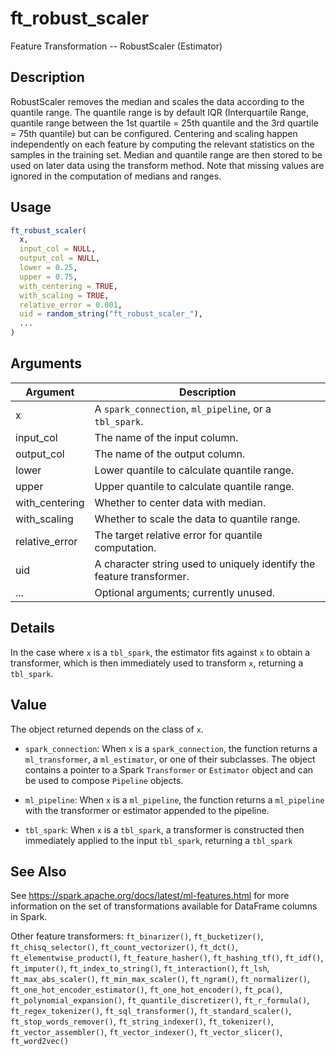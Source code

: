 # ft_robust_scaler


Feature Transformation -- RobustScaler (Estimator)




## Description

RobustScaler removes the median and scales the data according to the quantile range.
The quantile range is by default IQR (Interquartile Range, quantile range between the
1st quartile = 25th quantile and the 3rd quartile = 75th quantile) but can be configured.
Centering and scaling happen independently on each feature by computing the relevant
statistics on the samples in the training set. Median and quantile range are then
stored to be used on later data using the transform method.
Note that missing values are ignored in the computation of medians and ranges.





## Usage
```r
ft_robust_scaler(
  x,
  input_col = NULL,
  output_col = NULL,
  lower = 0.25,
  upper = 0.75,
  with_centering = TRUE,
  with_scaling = TRUE,
  relative_error = 0.001,
  uid = random_string("ft_robust_scaler_"),
  ...
)
```




## Arguments


Argument      |Description
------------- |----------------
x | A ``spark_connection``, ``ml_pipeline``, or a ``tbl_spark``.
input_col | The name of the input column.
output_col | The name of the output column.
lower | Lower quantile to calculate quantile range.
upper | Upper quantile to calculate quantile range.
with_centering | Whether to center data with median.
with_scaling | Whether to scale the data to quantile range.
relative_error | The target relative error for quantile computation.
uid | A character string used to uniquely identify the feature transformer.
... | Optional arguments; currently unused.




## Details

In the case where ``x`` is a ``tbl_spark``, the estimator fits against ``x``
  to obtain a transformer, which is then immediately used to transform ``x``, returning a ``tbl_spark``.





## Value

The object returned depends on the class of ``x``.


  
*  `spark_connection`: When `x` is a `spark_connection`, the function returns a `ml_transformer`,
  a `ml_estimator`, or one of their subclasses. The object contains a pointer to
  a Spark `Transformer` or `Estimator` object and can be used to compose
  `Pipeline` objects.

  
*  `ml_pipeline`: When `x` is a `ml_pipeline`, the function returns a `ml_pipeline` with
  the transformer or estimator appended to the pipeline.

  
*  `tbl_spark`: When `x` is a `tbl_spark`, a transformer is constructed then
  immediately applied to the input `tbl_spark`, returning a `tbl_spark`







## See Also

See https://spark.apache.org/docs/latest/ml-features.html for
  more information on the set of transformations available for DataFrame
  columns in Spark.

Other feature transformers: 
`ft_binarizer()`,
`ft_bucketizer()`,
`ft_chisq_selector()`,
`ft_count_vectorizer()`,
`ft_dct()`,
`ft_elementwise_product()`,
`ft_feature_hasher()`,
`ft_hashing_tf()`,
`ft_idf()`,
`ft_imputer()`,
`ft_index_to_string()`,
`ft_interaction()`,
`ft_lsh`,
`ft_max_abs_scaler()`,
`ft_min_max_scaler()`,
`ft_ngram()`,
`ft_normalizer()`,
`ft_one_hot_encoder_estimator()`,
`ft_one_hot_encoder()`,
`ft_pca()`,
`ft_polynomial_expansion()`,
`ft_quantile_discretizer()`,
`ft_r_formula()`,
`ft_regex_tokenizer()`,
`ft_sql_transformer()`,
`ft_standard_scaler()`,
`ft_stop_words_remover()`,
`ft_string_indexer()`,
`ft_tokenizer()`,
`ft_vector_assembler()`,
`ft_vector_indexer()`,
`ft_vector_slicer()`,
`ft_word2vec()`



